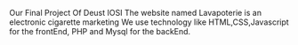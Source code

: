 Our Final Project Of Deust IOSI
The website named Lavapoterie is an electronic cigarette marketing
We use technology like HTML,CSS,Javascript for the frontEnd, PHP and Mysql for the backEnd.
